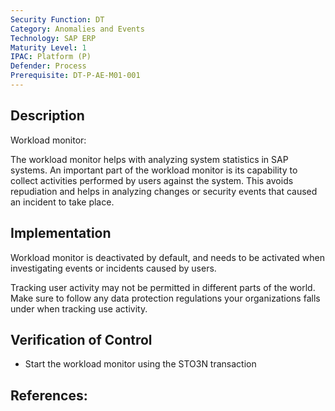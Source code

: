 ```yaml
---
Security Function: DT
Category: Anomalies and Events
Technology: SAP ERP
Maturity Level: 1
IPAC: Platform (P)
Defender: Process
Prerequisite: DT-P-AE-M01-001
---
```


## Description

Workload monitor:

The workload monitor helps with analyzing system statistics in SAP systems. An important part of the workload monitor is its capability to collect activities performed by users against the system. This avoids repudiation and helps in analyzing changes or security events that caused an incident to take place.

## Implementation

Workload monitor is deactivated by default, and needs to be activated when investigating events or incidents caused by users.

Tracking user activity may not be permitted in different parts of the world. Make sure to follow any data protection regulations your organizations falls under when tracking use activity.

## Verification of Control

- Start the workload monitor using the STO3N transaction

## References:

